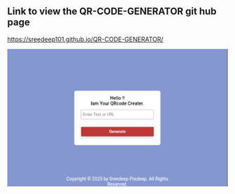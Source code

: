## Link to view the QR-CODE-GENERATOR git hub page
https://sreedeep101.github.io/QR-CODE-GENERATOR/

<img src="./view.jpg">
